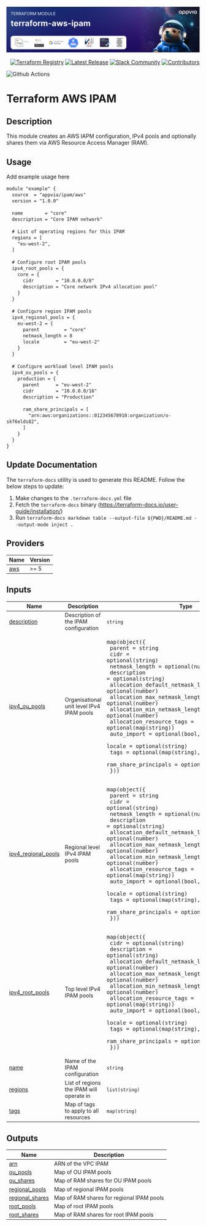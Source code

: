 <!-- markdownlint-disable -->
<a href="https://www.appvia.io/"><img src="./appvia_banner.jpg" alt="Appvia Banner"/></a><br/><p align="right"> <a href="https://registry.terraform.io/modules/appvia/ipam/aws/latest"><img src="https://img.shields.io/static/v1?label=APPVIA&message=Terraform%20Registry&color=191970&style=for-the-badge" alt="Terraform Registry"/></a></a> <a href="https://github.com/appvia/terraform-aws-ipam/releases/latest"><img src="https://img.shields.io/github/release/appvia/terraform-aws-ipam.svg?style=for-the-badge&color=006400" alt="Latest Release"/></a> <a href="https://appvia-community.slack.com/join/shared_invite/zt-1s7i7xy85-T155drryqU56emm09ojMVA#/shared-invite/email"><img src="https://img.shields.io/badge/Slack-Join%20Community-purple?style=for-the-badge&logo=slack" alt="Slack Community"/></a> <a href="https://github.com/appvia/terraform-aws-ipam/graphs/contributors"><img src="https://img.shields.io/github/contributors/appvia/terraform-aws-ipam.svg?style=for-the-badge&color=FF8C00" alt="Contributors"/></a>

<!-- markdownlint-restore -->
<!--
  ***** CAUTION: DO NOT EDIT ABOVE THIS LINE ******
-->

![Github Actions](../../actions/workflows/terraform.yml/badge.svg)

# Terraform AWS IPAM

## Description

This module creates an AWS IAPM configuration, IPv4 pools and optionally shares them via AWS Resource Access Manager (RAM).

## Usage

Add example usage here

```hcl
module "example" {
  source  = "appvia/ipam/aws"
  version = "1.0.0"

  name        = "core"
  description = "Core IPAM network"

  # List of operating regions for this IPAM
  regions = [
    "eu-west-2",
  ]

  # Configure root IPAM pools
  ipv4_root_pools = {
    core = {
      cidr        = "10.0.0.0/8"
      description = "Core network IPv4 allocation pool"
    }
  }

  # Configure region IPAM pools
  ipv4_regional_pools = {
    eu-west-2 = {
      parent         = "core"
      netmask_length = 8
      locale         = "eu-west-2"
    }
  }

  # Configure workload level IPAM pools
  ipv4_ou_pools = {
    production = {
      parent      = "eu-west-2"
      cidr        = "10.0.0.0/16"
      description = "Production"

      ram_share_principals = [
        "arn:aws:organizations::012345678910:organization/o-skf6elds82",
      ]
    }
  }
}
```

## Update Documentation

The `terraform-docs` utility is used to generate this README. Follow the below steps to update:

1. Make changes to the `.terraform-docs.yml` file
2. Fetch the `terraform-docs` binary (https://terraform-docs.io/user-guide/installation/)
3. Run `terraform-docs markdown table --output-file ${PWD}/README.md --output-mode inject .`

<!-- BEGIN_TF_DOCS -->
## Providers

| Name | Version |
|------|---------|
| <a name="provider_aws"></a> [aws](#provider\_aws) | >= 5 |

## Inputs

| Name | Description | Type | Default | Required |
|------|-------------|------|---------|:--------:|
| <a name="input_description"></a> [description](#input\_description) | Description of the IPAM configuration | `string` | `null` | no |
| <a name="input_ipv4_ou_pools"></a> [ipv4\_ou\_pools](#input\_ipv4\_ou\_pools) | Organisational unit level IPv4 IPAM pools | <pre>map(object({<br/>    parent                            = string<br/>    cidr                              = optional(string)<br/>    netmask_length                    = optional(number)<br/>    description                       = optional(string)<br/>    allocation_default_netmask_length = optional(number)<br/>    allocation_max_netmask_length     = optional(number)<br/>    allocation_min_netmask_length     = optional(number)<br/>    allocation_resource_tags          = optional(map(string))<br/>    auto_import                       = optional(bool, true)<br/>    locale                            = optional(string)<br/>    tags                              = optional(map(string), {})<br/>    ram_share_principals              = optional(list(string), [])<br/>  }))</pre> | `{}` | no |
| <a name="input_ipv4_regional_pools"></a> [ipv4\_regional\_pools](#input\_ipv4\_regional\_pools) | Regional level IPv4 IPAM pools | <pre>map(object({<br/>    parent                            = string<br/>    cidr                              = optional(string)<br/>    netmask_length                    = optional(number)<br/>    description                       = optional(string)<br/>    allocation_default_netmask_length = optional(number)<br/>    allocation_max_netmask_length     = optional(number)<br/>    allocation_min_netmask_length     = optional(number)<br/>    allocation_resource_tags          = optional(map(string))<br/>    auto_import                       = optional(bool, true)<br/>    locale                            = optional(string)<br/>    tags                              = optional(map(string), {})<br/>    ram_share_principals              = optional(list(string), [])<br/>  }))</pre> | `{}` | no |
| <a name="input_ipv4_root_pools"></a> [ipv4\_root\_pools](#input\_ipv4\_root\_pools) | Top level IPv4 IPAM pools | <pre>map(object({<br/>    cidr                              = optional(string)<br/>    description                       = optional(string)<br/>    allocation_default_netmask_length = optional(number)<br/>    allocation_max_netmask_length     = optional(number)<br/>    allocation_min_netmask_length     = optional(number)<br/>    allocation_resource_tags          = optional(map(string))<br/>    auto_import                       = optional(bool, true)<br/>    locale                            = optional(string)<br/>    tags                              = optional(map(string), {})<br/>    ram_share_principals              = optional(list(string), [])<br/>  }))</pre> | `{}` | no |
| <a name="input_name"></a> [name](#input\_name) | Name of the IPAM configuration | `string` | `null` | no |
| <a name="input_regions"></a> [regions](#input\_regions) | List of regions the IPAM will operate in | `list(string)` | `null` | no |
| <a name="input_tags"></a> [tags](#input\_tags) | Map of tags to apply to all resources | `map(string)` | `{}` | no |

## Outputs

| Name | Description |
|------|-------------|
| <a name="output_arn"></a> [arn](#output\_arn) | ARN of the VPC IPAM |
| <a name="output_ou_pools"></a> [ou\_pools](#output\_ou\_pools) | Map of OU IPAM pools |
| <a name="output_ou_shares"></a> [ou\_shares](#output\_ou\_shares) | Map of RAM shares for OU IPAM pools |
| <a name="output_regional_pools"></a> [regional\_pools](#output\_regional\_pools) | Map of regional IPAM pools |
| <a name="output_regional_shares"></a> [regional\_shares](#output\_regional\_shares) | Map of RAM shares for regional IPAM pools |
| <a name="output_root_pools"></a> [root\_pools](#output\_root\_pools) | Map of root IPAM pools |
| <a name="output_root_shares"></a> [root\_shares](#output\_root\_shares) | Map of RAM shares for root IPAM pools |
<!-- END_TF_DOCS -->
